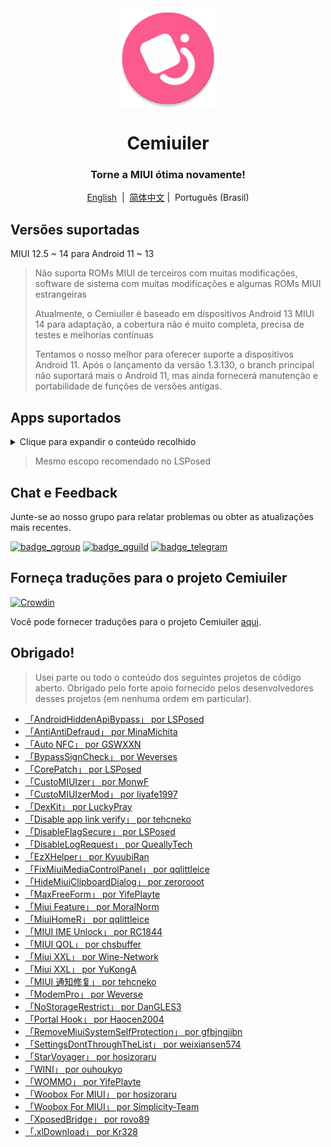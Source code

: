 <div align="center">

<img width="" src="/imgs/icon.png" width=160 height=160 align="center">

# Cemiuiler
### Torne a MIUI ótima novamente!

[English](/README_en-US.md)&nbsp;&nbsp;|&nbsp;&nbsp;[简体中文](/README.md) |&nbsp;&nbsp;Português (Brasil)

</div>

## Versões suportadas
MIUI 12.5 ~ 14 para Android 11 ~ 13

> Não suporta ROMs MIUI de terceiros com muitas modificações, software de sistema com muitas modificações e algumas ROMs MIUI estrangeiras
>
> Atualmente, o Cemiuiler é baseado em dispositivos Android 13 MIUI 14 para adaptação, a cobertura não é muito completa, precisa de testes e melhorias contínuas
>
> Tentamos o nosso melhor para oferecer suporte a dispositivos Android 11. Após o lançamento da versão 1.3.130, o branch principal não suportará mais o Android 11, mas ainda fornecerá manutenção e portabilidade de funções de versões antigas.
>
## Apps suportados

<details>
    <summary>Clique para expandir o conteúdo recolhido</summary>

| Nome do app | Nome do pacote |
| :---- | :---- |
| Framework do sistema | system |
| Ui do Sistema | com.android.systemui |
| Launcher do sistema | com.miui.home |
| Atualizações | com.android.updater |
| Joyose | com.xiaomi.joyose |
| Configurações | com.xiaomi.misettings |
| Segurança | com.miui.securitycenter |
| Notas | com.miui.notes |
| Papéis de Parede MI | com.miui.miwallpaper |
| Taplus | com.miui.contentextension |
| Notificação de mensagem em tela | com.xiaomi.barrage |
| Baidu IME para MIUI | com.baidu.input_mi |
| Ui de chamadas | com.android.incallui |
| Serviços do smartphone | com.android.phone |
| Bateria e desempenho | com.miui.powerkeeper |
| Mensagens | com.android.mms |
| Captura de tela | com.miui.screenshot |
| Limpeza | com.miui.cleanmaster |
| Navegador | com.android.browser |
| Rueban (MTB) | com.xiaomi.mtb |
| Gravador de tela | com.miui.screenrecorder |
| Permissões | com.lbe.security.miui |
| Configurações | com.android.settings
| Configurações de entrada | com.miui.miinput |
| Teclado Sogou para MIUI | com.sohu.inputmethod.sogou.xiaomi |
| Clima | com.miui.weather2 |
| Transmitir | com.milink.service |
| Armazenamento externo | com.android.externalstorage |
| Tela ambiente | com.miui.aod |
| Arquivos | com.android.fileexplorer |
| Plugin de serviço de sistema | com.miui.securityadd |
| Downloads | com.android.providers.downloads.ui |
| Downloads | com.android.providers.downloads |
| Galeria | com.miui.gallery |
| Mi Canvas | com.miui.creation |
| Compartilhamento Mi | com.miui.mishare.connectivity |
| Editor da Galeria | com.miui.mediaeditor |
| MiCloud | com.miui.cloudservice |
| Cartões inteligentes | com.miui.tsmclient |
| iFlytek IME para MIUI | com.iflytek.inputmethod.miui |
| Instalador de Pacotes | com.miui.packageinstaller |
| GetApps | com.xiaomi.market |
| Assistente | com.miui.personalassistant |
| Temas | com.android.thememanager |
| com.miui.rom | com.miui.rom |
| Componentes de segurança da MIUI | com.miui.guardprovider |
| Relógio | com.android.deskclock |
| Câmera | com.android.camera |
| Tradutor IA | com.xiaomi.aiasst.vision |
| AI Reco | com.xiaomi.aireco |
| Scanner | com.xiaomi.scanner |
| Mi IA | com.miui.voiceassist |
| Músicas | com.miui.player |
| MIUI+ | com.xiaomi.mirror |
| com.xiaomi.NetworkBoost | com.xiaomi.NetworkBoost |

</details>

> Mesmo escopo recomendado no LSPosed

## Chat e Feedback

Junte-se ao nosso grupo para relatar problemas ou obter as atualizações mais recentes.

[![badge_qgroup]][qgroup_url]
[![badge_qguild]][qguild_url]
[![badge_telegram]][telegram_url]

## Forneça traduções para o projeto Cemiuiler

[![Crowdin](https://badges.crowdin.net/cemiuiler/localized.svg)](https://crowdin.com/project/cemiuiler)

Você pode fornecer traduções para o projeto Cemiuiler [aqui](https://crwd.in/cemiuiler).

## Obrigado!

> Usei parte ou todo o conteúdo dos seguintes projetos de código aberto. Obrigado pelo forte apoio fornecido pelos desenvolvedores desses projetos (em nenhuma ordem em particular).

- [「AndroidHiddenApiBypass」 por LSPosed](https://github.com/LSPosed/AndroidHiddenApiBypass)
- [「AntiAntiDefraud」 por MinaMichita](https://github.com/MinaMichita/AntiAntiDefraud)
- [「Auto NFC」 por GSWXXN](https://github.com/GSWXXN/AutoNFC)
- [「BypassSignCheck」 por Weverses](https://github.com/Weverses/BypassSignCheck)
- [「CorePatch」 por LSPosed](https://github.com/LSPosed/CorePatch)
- [「CustoMIUIzer」 por MonwF](https://github.com/MonwF/customiuizer)
- [「CustoMIUIzerMod」 por liyafe1997](https://github.com/liyafe1997/CustoMIUIzerMod)
- [「DexKit」 por LuckyPray](https://github.com/LuckyPray/DexKit)
- [「Disable app link verify」 por tehcneko](https://github.com/Xposed-Modules-Repo/io.github.tehcneko.applinkverify)
- [「DisableFlagSecure」 por LSPosed](https://github.com/LSPosed/DisableFlagSecure)
- [「DisableLogRequest」 por QueallyTech](https://github.com/QueallyTech/DisableLogRequest)
- [「EzXHelper」 por KyuubiRan](https://github.com/KyuubiRan/EzXHelper)
- [「FixMiuiMediaControlPanel」 por qqlittleice](https://github.com/qqlittleice/FixMiuiMediaControlPanel)
- [「HideMiuiClipboardDialog」 por zerorooot](https://github.com/zerorooot/HideMiuiClipboardDialog)
- [「MaxFreeForm」 por YifePlayte](https://github.com/YifePlayte/MaxFreeForm)
- [「Miui Feature」 por MoralNorm](https://github.com/moralnorm/miui_feature)
- [「MiuiHomeR」 por qqlittleice](https://github.com/qqlittleice/MiuiHome_R)
- [「MIUI IME Unlock」 por RC1844](https://github.com/RC1844/MIUI_IME_Unlock)
- [「MIUI QOL」 por chsbuffer](https://github.com/chsbuffer/MIUIQOL)
- [「Miui XXL」 por Wine-Network](https://github.com/Wine-Network/Miui_XXL)
- [「Miui XXL」 por YuKongA](https://github.com/YuKongA/Miui_XXL)
- [「MIUI 通知修复」 por tehcneko](https://github.com/Xposed-Modules-Repo/io.github.tehcneko.miuinotificationfix)
- [「ModemPro」 por Weverse](https://github.com/Weverses/ModemPro)
- [「NoStorageRestrict」 por DanGLES3](https://github.com/Xposed-Modules-Repo/com.github.dan.nostoragerestrict)
- [「Portal Hook」 por Haocen2004](https://github.com/Haocen2004/PortalHook)
- [「RemoveMiuiSystemSelfProtection」 por gfbjngjibn](https://github.com/gfbjngjibn/RemoveMiuiSystemSelfProtection)
- [「SettingsDontThroughTheList」 por weixiansen574](https://github.com/weixiansen574/settingsdontthroughthelist)
- [「StarVoyager」 por hosizoraru](https://github.com/hosizoraru/StarVoyager)
- [「WINI」 por ouhoukyo](https://github.com/ouhoukyo/WINI)
- [「WOMMO」 por YifePlayte](https://github.com/YifePlayte/WOMMO)
- [「Woobox For MIUI」 por hosizoraru](https://github.com/hosizoraru/WooBoxForMIUI)
- [「Woobox For MIUI」 por Simplicity-Team](https://github.com/Simplicity-Team/WooBoxForMIUI)
- [「XposedBridge」 por rovo89](https://github.com/rovo89/XposedBridge)
- [「.xlDownload」 por Kr328](https://github.com/Kr328/.xlDownload)


[qgroup_url]: https://jq.qq.com/?_wv=1027&k=TedCJq8V
[badge_qgroup]: https://img.shields.io/badge/QQ-group-4DB8FF?style=for-the-badge&logo=tencentqq
[qguild_url]: https://pd.qq.com/s/35ooe0ssj
[badge_qguild]: https://img.shields.io/badge/QQ-Channel-4991D3?style=for-the-badge&logo=tencentqq
[telegram_url]: https://t.me/cemiuiler
[badge_telegram]: https://img.shields.io/badge/dynamic/json?style=for-the-badge&color=2CA5E0&label=Telegram&logo=telegram&query=%24.data.totalSubs&url=https%3A%2F%2Fapi.spencerwoo.com%2Fsubstats%2F%3Fsource%3Dtelegram%26queryKey%3Dcemiuiler
